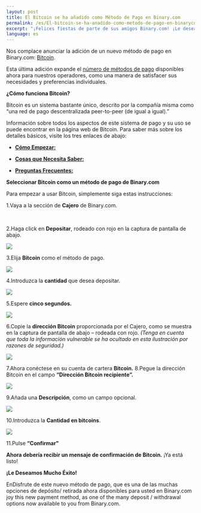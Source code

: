 ```yaml
---
layout: post
title: El Bitcoin se ha añadido como Método de Pago en Binary.com
permalink: /es/El-bitcoin-se-ha-anadido-como-metodo-de-pago-en-binarycom/
excerpt: "¡Felices fiestas de parte de sus amigos Binary.com! ¡Le deseamos un feliz y próspero Año Nuevo!"
language: es
---
```


Nos complace anunciar la adición de un nuevo método de pago en Binary.com: [Bitcoin](https://bitcoin.org/es/).

Esta última adición expande el [número de métodos de pago](http://bit.ly/1lOK1nY) disponibles ahora para nuestros operadores, como una manera de satisfacer sus necesidades y preferencias individuales.


**¿Cómo funciona Bitcoin?**

Bitcoin es un sistema bastante único, descrito por la compañía misma como “una red de pago descentralizada peer-to-peer (de igual a igual).”

Información sobre todos los aspectos de este sistema de pago y su uso se puede encontrar en la página web de Bitcoin. Para saber más sobre los detalles básicos, visite los tres enlaces de abajo:


+ [**Cómo Empezar:**](https://bitcoin.org/es/como-empezar)

+ [**Cosas que Necesita Saber:**](https://bitcoin.org/es/debes-saber)

+ [**Preguntas Frecuentes:**](https://bitcoin.org/es/faq)


**Seleccionar Bitcoin como un método de pago de Binary.com**

Para empezar a usar Bitcoin, simplemente siga estas instrucciones:

1.Vaya a la sección de **Cajero** de Binary.com.

<br>

2.Haga click en **Depositar**, rodeado con rojo en la captura de pantalla de abajo.

![](/images/Picture1.png)

3.Elija **Bitcoin** como el método de pago.

![](/images/Picture2.png)

4.Introduzca la **cantidad** que desea depositar.

![](/images/Picture3.png)

5.Espere **cinco segundos.**

![](/images/Picture4.png)

6.Copie la **dirección Bitcoin** proporcionada por el Cajero, como se muestra en la captura de pantalla de abajo – rodeada con rojo. *(Tenga en cuenta que toda la información vulnerable se ha ocultado en esta ilustración por razones de seguridad.)*

![](/images/Picture5.png)

7.Ahora conéctese en su cuenta de cartera **Bitcoin.**
8.Pegue la dirección Bitcoin en el campo  **“Dirección Bitcoin recipiente”.**

![](/images/Picture6.png)

9.Añada una **Descripción**, como un campo opcional.

![](/images/Picture7.png)

10.Introduzca la **Cantidad en bitcoins**.

![](/images/Picture8.png)

11.Pulse **“Confirmar"**

**Ahora debería recibir un mensaje de confirmación de Bitcoin.** ¡Ya está listo!

**¡Le Deseamos Mucho Éxito!**

EnDisfrute de este nuevo método de pago, que es una de las muchas opciones de depósito/ retirada ahora disponibles para usted en Binary.com
joy this new payment method, as one of the many deposit / withdrawal options now available to you from Binary.com.
